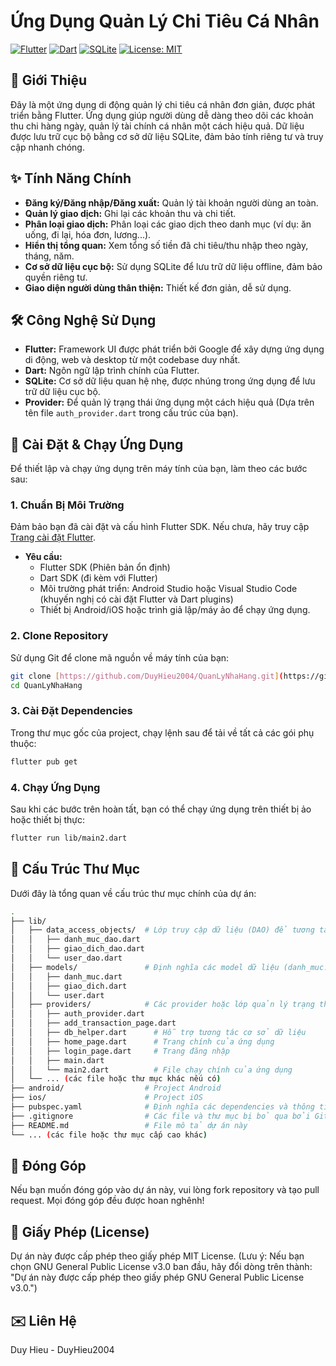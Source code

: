 # Ứng Dụng Quản Lý Chi Tiêu Cá Nhân

[![Flutter](https://img.shields.io/badge/Flutter-02569B?style=for-the-badge&logo=flutter&logoColor=white)](https://flutter.dev/)
[![Dart](https://img.shields.io/badge/Dart-0175C2?style=for-the-badge&logo=dart&logoColor=white)](https://dart.dev/)
[![SQLite](https://img.shields.io/badge/SQLite-07405E?style=for-the-badge&logo=sqlite&logoColor=white)](https://www.sqlite.org/index.html)
[![License: MIT](https://img.shields.io/badge/License-MIT-yellow.svg)](https://opensource.org/licenses/MIT)

## 📝 Giới Thiệu

Đây là một ứng dụng di động quản lý chi tiêu cá nhân đơn giản, được phát triển bằng Flutter. Ứng dụng giúp người dùng dễ dàng theo dõi các khoản thu chi hàng ngày, quản lý tài chính cá nhân một cách hiệu quả. Dữ liệu được lưu trữ cục bộ bằng cơ sở dữ liệu SQLite, đảm bảo tính riêng tư và truy cập nhanh chóng.

## ✨ Tính Năng Chính

* **Đăng ký/Đăng nhập/Đăng xuất:** Quản lý tài khoản người dùng an toàn.
* **Quản lý giao dịch:** Ghi lại các khoản thu và chi tiết.
* **Phân loại giao dịch:** Phân loại các giao dịch theo danh mục (ví dụ: ăn uống, đi lại, hóa đơn, lương...).
* **Hiển thị tổng quan:** Xem tổng số tiền đã chi tiêu/thu nhập theo ngày, tháng, năm.
* **Cơ sở dữ liệu cục bộ:** Sử dụng SQLite để lưu trữ dữ liệu offline, đảm bảo quyền riêng tư.
* **Giao diện người dùng thân thiện:** Thiết kế đơn giản, dễ sử dụng.

## 🛠️ Công Nghệ Sử Dụng

* **Flutter:** Framework UI được phát triển bởi Google để xây dựng ứng dụng di động, web và desktop từ một codebase duy nhất.
* **Dart:** Ngôn ngữ lập trình chính của Flutter.
* **SQLite:** Cơ sở dữ liệu quan hệ nhẹ, được nhúng trong ứng dụng để lưu trữ dữ liệu cục bộ.
* **Provider:** Để quản lý trạng thái ứng dụng một cách hiệu quả (Dựa trên tên file `auth_provider.dart` trong cấu trúc của bạn).

## 🚀 Cài Đặt & Chạy Ứng Dụng

Để thiết lập và chạy ứng dụng trên máy tính của bạn, làm theo các bước sau:

### 1. Chuẩn Bị Môi Trường

Đảm bảo bạn đã cài đặt và cấu hình Flutter SDK. Nếu chưa, hãy truy cập [Trang cài đặt Flutter](https://flutter.dev/docs/get-started/install).

* **Yêu cầu:**
    * Flutter SDK (Phiên bản ổn định)
    * Dart SDK (đi kèm với Flutter)
    * Môi trường phát triển: Android Studio hoặc Visual Studio Code (khuyến nghị có cài đặt Flutter và Dart plugins)
    * Thiết bị Android/iOS hoặc trình giả lập/máy ảo để chạy ứng dụng.

### 2. Clone Repository

Sử dụng Git để clone mã nguồn về máy tính của bạn:

```bash
git clone [https://github.com/DuyHieu2004/QuanLyNhaHang.git](https://github.com/DuyHieu2004/QuanLyNhaHang.git)
cd QuanLyNhaHang
```

### **3. Cài Đặt Dependencies**

Trong thư mục gốc của project, chạy lệnh sau để tải về tất cả các gói phụ thuộc:

```bash
flutter pub get
```
### 4. Chạy Ứng Dụng
Sau khi các bước trên hoàn tất, bạn có thể chạy ứng dụng trên thiết bị ảo hoặc thiết bị thực:
```bash
flutter run lib/main2.dart
```

## 📂 Cấu Trúc Thư Mục
Dưới đây là tổng quan về cấu trúc thư mục chính của dự án:
```bash
.
├── lib/
│   ├── data_access_objects/  # Lớp truy cập dữ liệu (DAO) để tương tác với SQLite (danh_muc_dao.dart, giao_dich_dao.dart, user_dao.dart)
│   │   ├── danh_muc_dao.dart
│   │   ├── giao_dich_dao.dart
│   │   └── user_dao.dart
│   ├── models/               # Định nghĩa các model dữ liệu (danh_muc.dart, giao_dich.dart, user.dart)
│   │   ├── danh_muc.dart
│   │   ├── giao_dich.dart
│   │   └── user.dart
│   ├── providers/            # Các provider hoặc lớp quản lý trạng thái (ví dụ: AuthProvider, AddTransactionPageProvider)
│   │   ├── auth_provider.dart
│   │   ├── add_transaction_page.dart
│   │   ├── db_helper.dart      # Hỗ trợ tương tác cơ sở dữ liệu
│   │   ├── home_page.dart      # Trang chính của ứng dụng
│   │   ├── login_page.dart     # Trang đăng nhập
│   │   ├── main.dart
│   │   └── main2.dart          # File chạy chính của ứng dụng
│   └── ... (các file hoặc thư mục khác nếu có)
├── android/                  # Project Android
├── ios/                      # Project iOS
├── pubspec.yaml              # Định nghĩa các dependencies và thông tin project
├── .gitignore                # Các file và thư mục bị bỏ qua bởi Git
├── README.md                 # File mô tả dự án này
└── ... (các file hoặc thư mục cấp cao khác)
```

## 🤝 Đóng Góp
Nếu bạn muốn đóng góp vào dự án này, vui lòng fork repository và tạo pull request. Mọi đóng góp đều được hoan nghênh!

## 📄 Giấy Phép (License)
Dự án này được cấp phép theo giấy phép MIT License.
(Lưu ý: Nếu bạn chọn GNU General Public License v3.0 ban đầu, hãy đổi dòng trên thành: "Dự án này được cấp phép theo giấy phép GNU General Public License v3.0.")

## ✉️ Liên Hệ
Duy Hieu - DuyHieu2004
<!-- end list -->


